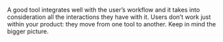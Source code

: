 A good tool integrates well with the user’s workflow and it takes into consideration all the interactions they have with it. Users don’t work just within your product: they move from one tool to another. Keep in mind the bigger picture. 